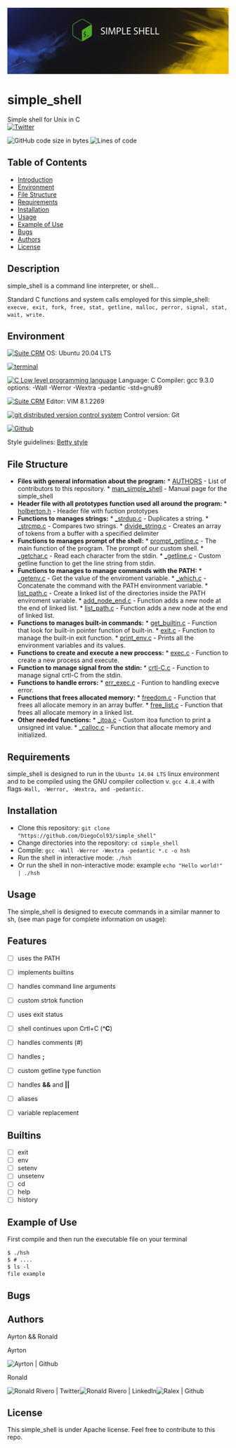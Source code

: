 ![image](img/simple_shell_header.png)
# simple_shell
Simple shell for Unix in C  
[![Twitter](https://img.shields.io/twitter/url?label=share&style=social&url=https%3A%2F%2Fgithub.com%2Fralexrivero%2Fsimple_shell)](https://twitter.com/intent/tweet?text=Wow:&url=https%3A%2F%2Fgithub.com%2Fralexrivero%2Fsimple_shell)

![GitHub code size in bytes](https://img.shields.io/github/languages/code-size/ralexrivero/simple_shell)
![Lines of code](https://img.shields.io/tokei/lines/github/ralexrivero/simple_shell)

## Table of Contents

* [Introduction](#Introduction)
* [Environment](#Environment)
* [File Structure](#file-structure)
* [Requirements](#requirements)
* [Installation](#installation)
* [Usage](#usage)
* [Example of Use](#example-of-use)
* [Bugs](#bugs)
* [Authors](#authors)
* [License](#license)

## Description

simple_shell is a command line interpreter, or shell...

Standard C functions  and system calls employed for this simple_shell:
 `execve, exit, fork, free, stat, getline, malloc, perror, signal, stat, wait, write.`

## Environment

<!-- ubuntu -->
<a href="https://ubuntu.com/" target="_blank"> <img height="" src="https://img.shields.io/static/v1?label=&message=Ubuntu&color=E95420&logo=Ubuntu&logoColor=E95420&labelColor=2F333A" alt="Suite CRM"></a>
OS: Ubuntu 20.04 LTS
<!-- bash -->
  <a href="https://www.gnu.org/software/bash/" target="_blank"> <img height="" src="https://img.shields.io/static/v1?label=&message=GNU%20Bash&color=4EAA25&logo=GNU%20Bash&logoColor=4EAA25&labelColor=2F333A" alt="terminal"></a>
<!-- c -->
  <a href="https://www.cprogramming.com/" target="_blank"><img src="https://img.shields.io/static/v1?label=&message=C%20Language&color=5C6BC0&logo=c&logoColor=A8B9CC&labelColor=2F333A" alt="C Low level programming language"></a>
  Language: C
  Compiler: gcc 9.3.0 options: -Wall -Werror -Wextra -pedantic -std=gnu89
<!-- vim -->
<a href="https://www.vim.org/" target="_blank"> <img height="" src="https://img.shields.io/static/v1?label=&message=Vim&color=019733&logo=Vim&logoColor=019733&labelColor=2F333A" alt="Suite CRM"></a>
Editor: VIM 8.1.2269
<!-- git -->
  <a href="https://git-scm.com/" target="_blank"> <img height="" src="https://img.shields.io/static/v1?label=&message=Git&color=F05032&logo=Git&logoColor=F05032&labelColor=2F333A" alt="git distributed version control system"></a>
  Control version: Git
<!-- github -->
  <a href="https://github.com" target="_blank"> <img height="" src="https://img.shields.io/static/v1?label=&message=GitHub&color=181717&logo=GitHub&logoColor=f2f2f2&labelColor=2F333A" alt="Github"></a>
 
  Style guidelines: [Betty style](https://github.com/holbertonschool/Betty/wiki)


## File Structure

* **Files with general information about the program:**
  	  * [AUTHORS](AUTHORS) - List of contributors to this repository.
	  * [man_simple_shell](man_simple_shell) - Manual page for the simple_shell
* **Header file with all prototypes function used all around the program:**
  	  * [holberton.h](shell.h) - Header file with fuction prototypes
* **Functions to manages strings:**
  	  * [_strdup.c](strdup.c) - Duplicates a string.
	  * [_strcmp.c](strcmp.c) - Compares two strings.
	  * [divide_string.c](divide_string.c) - Creates an array of tokens from a buffer with a specified delimiter
* **Functions to manages prompt of the shell:**
  	  * [prompt_getline.c](prompt_getline.c) - The main function of the program. The prompt of our custom shell.
	  * [_getchar.c](_getchar.c) - Read each character from the stdin.
	  * [_getline.c](_getline.c) - Custom getline function to get the line string from stdin.
* **Functions to manages to manage commands with the PATH:**
  	  * [_getenv.c](_getenv.c) - Get the value of the enviroment variable.
	  * [_which.c](_which.c) - Concatenate the command with the PATH environment variable.
	  * [list_path.c](list_path.c) - Create a linked list of the directories inside the PATH enviroment variable.
	  * [add_node_end.c](add_node_end.c) - Function adds a new node at the end of linked list.
	  * [list_path.c](list_path.c) - Function adds a new node at the end of linked list.
* **Functions to manages built-in commands:**
  	  * [get_builtin.c](get_builtin.c) - Function that look for built-in pointer function of built-in.
	  * [exit.c](exit.c) - Function to manage the built-in exit function.
	  * [print_env.c](print_env.c) - Prints all the environment variables and its values.
* **Functions to create and execute a new proccess:**
  	  * [exec.c](exec.c) - Function to create a new process and execute.
* **Function to manage signal from the stdin:**
  	  * [crtl-C.c](crtl-C.c) - Function to manage signal crtl-C from the stdin.
* **Functions to handle errors:**
  	  * [err_exec.c](err_exec.c) - Funtion to handling execve error.
* **Functions that frees allocated memory:**
  	  * [freedom.c](freedom.c) - Function that frees all allocate memory in an array buffer.
	  * [free_list.c](free_list.c) - Function that frees  all allocate memory in a linked list.
* **Other needed functions:**
  	  * [_itoa.c](_itoa.c) - Custom itoa function to print a unsigned int value.
	  * [_calloc.c](_calloc.c) - Function that allocate memory and initialized.

## Requirements

simple_shell is designed to run in the `Ubuntu 14.04 LTS` linux environment and to be compiled using the GNU compiler collection v. `gcc 4.8.4` with flags`-Wall, -Werror, -Wextra, and -pedantic.`

## Installation

   - Clone this repository: `git clone "https://github.com/DiegoCol93/simple_shell"`
   - Change directories into the repository: `cd simple_shell`
   - Compile: `gcc -Wall -Werror -Wextra -pedantic *.c -o hsh`
   - Run the shell in interactive mode: `./hsh`
   - Or run the shell in non-interactive mode: example `echo "Hello world!" | ./hsh`

## Usage

The simple_shell is designed to execute commands in a similar manner to sh, (see man page for complete information on usage):

## Features

- [ ] uses the PATH
- [ ] implements builtins
- [ ] handles command line arguments
- [ ] custom strtok function
- [ ] uses exit status
- [ ] shell continues upon Crtl+C (**^C**)
- [ ] handles comments (#)
- [ ] handles **;**
- [ ] custom getline type function
- [ ] handles **&&** and **||**
- [ ] aliases
- [ ] variable replacement


## Builtins

- [ ] exit
- [ ] env
- [ ] setenv
- [ ] unsetenv
- [ ] cd
- [ ] help
- [ ] history

## Example of Use
First compile and then run the executable file on your terminal

```
$ ./hsh
$ # ....
$ ls -l
file example
```
## Bugs


## Authors
Ayrton && Ronald

Ayrton

<a href="https://github.com/hippocampus3282/" target="_blank">  <img align="left" src="https://img.shields.io/github/followers/hippocampus3282?style=social" alt="Ayrton | Github"> </a>
<br/>

Ronald

<a href="https://twitter.com/ralex_uy" target="_blank">  <img align="left" alt="Ronald Rivero | Twitter" src="https://img.shields.io/twitter/follow/ralex_uy?style=social" /> </a>

<a href="https://www.linkedin.com/in/ronald-rivero/" target="_blank">  <img align="left" alt="Ronald Rivero | LinkedIn" src="https://img.shields.io/badge/LinkedIn-blue?style=social&logo=linkedin" /> </a>

<a href="https://github.com/ralexrivero/" target="_blank">  <img align="left" src="https://img.shields.io/github/followers/ralexrivero?style=social" alt="Ralex | Github"> </a>

<br/>

## License
This simple_shell is under Apache license. Feel free to contribute to this repo.